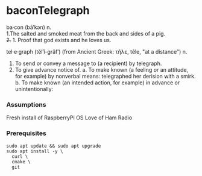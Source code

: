 # baconTelegraph
ba·con  (bā′kən)
n.<br>
1.The salted and smoked meat from the back and sides of a pig.  
~~2.~~ 1. Proof that god exists and he loves us.  

tel·e·graph  (tĕl′ĭ-grăf′) (from Ancient Greek: τῆλε, têle, "at a distance")
n.
1. To send or convey a message to (a recipient) by telegraph.
2. To give advance notice of.
a. To make known (a feeling or an attitude, for example) by nonverbal means: telegraphed her derision with a smirk.
b. To make known (an intended action, for example) in advance or unintentionally:

### Assumptions
Fresh install of RaspberryPi OS
Love of Ham Radio

### Prerequisites

```
sudo apt update && sudo apt upgrade
sudo apt install -y \
  curl \
  cmake \
  git
```
